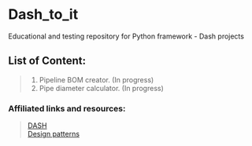 # Dash_to_it
Educational and testing repository for Python framework - Dash projects

## List of Content:
> 1. Pipeline BOM creator.  (In progress)
> 2. Pipe diameter calculator. (In progress)
>


### Affiliated links and resources:
> [DASH](https://dash.plotly.com/)  
> [Design patterns](https://refactoring.guru/design-patterns/python)
> 
